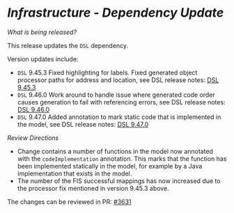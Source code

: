# _Infrastructure - Dependency Update_

_What is being released?_

This release updates the `DSL` dependency.

Version updates include:
- `DSL` 9.45.3 Fixed highlighting for labels. Fixed generated object processor paths for address and location, see DSL release notes: [DSL 9.45.3](https://github.com/finos/rune-dsl/releases/tag/9.45.3)
- `DSL` 9.46.0 Work around to handle issue where generated code order causes generation to fail with referencing errors, see DSL release notes: [DSL 9.46.0](https://github.com/finos/rune-dsl/releases/tag/9.45.3)
- `DSL` 9.47.0 Added annotation to mark static code that is implemented in the model, see DSL release notes: [DSL 9.47.0](https://github.com/finos/rune-dsl/releases/tag/9.45.3)

_Review Directions_

- Change contains a number of functions in the model now annotated with the `codeImplementation` annotation. This marks that the function has been implemented statically in the model, for example by a Java implementation that exists in the model.
- The number of the FIS successful mappings has now increased due to the processor fix mentioned in version 9.45.3 above.

The changes can be reviewed in PR: [#3631](https://github.com/finos/common-domain-model/pull/3631) 
